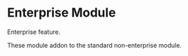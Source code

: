 # Enterprise Module


Enterprise feature.

These module addon to the standard non-enterprise module.